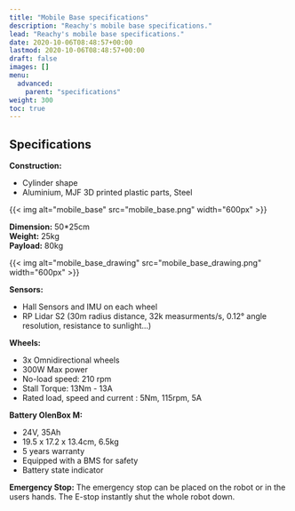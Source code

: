 ```yaml
---
title: "Mobile Base specifications"
description: "Reachy's mobile base specifications."
lead: "Reachy's mobile base specifications."
date: 2020-10-06T08:48:57+00:00
lastmod: 2020-10-06T08:48:57+00:00
draft: false
images: []
menu:
  advanced:
    parent: "specifications"
weight: 300
toc: true
---
```


## Specifications

**Construction:** 
- Cylinder shape 
- Aluminium, MJF 3D printed plastic parts, Steel  

{{< img alt="mobile_base" src="mobile_base.png" width="600px" >}}

**Dimension:** 50*25cm  
**Weight:** 25kg  
**Payload:** 80kg  

{{< img alt="mobile_base_drawing" src="mobile_base_drawing.png" width="600px" >}}

**Sensors:** 
- Hall Sensors and IMU on each wheel
- RP Lidar S2 (30m radius distance, 32k measurments/s, 0.12° angle resolution, resistance to sunlight…)

**Wheels:** 
- 3x Omnidirectional wheels
- 300W Max power
- No-load speed: 210 rpm
- Stall Torque: 13Nm - 13A
- Rated load, speed and current : 5Nm, 115rpm, 5A

**Battery OlenBox M:**
- 24V, 35Ah
- 19.5 x 17.2 x 13.4cm, 6.5kg
- 5 years warranty
- Equipped with a BMS for safety
- Battery state indicator

**Emergency Stop:** The emergency stop can be placed on the robot or in the users hands.
The E-stop instantly shut the whole robot down.

